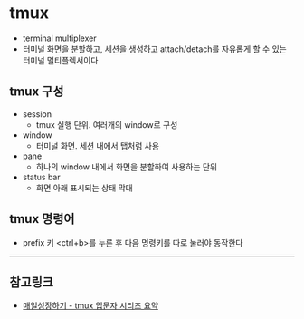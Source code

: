 # tmux
- terminal multiplexer
- 터미널 화면을 분할하고, 세션을 생성하고 attach/detach를 자유롭게 할 수 있는 터미널 멀티플렉서이다

## tmux 구성
- session
    - tmux 실행 단위. 여러개의 window로 구성
- window
    - 터미널 화면. 세션 내에서 탭처럼 사용
- pane
    - 하나의 window 내에서 화면을 분할하여 사용하는 단위
- status bar
    - 화면 아래 표시되는 상태 막대


## tmux 명령어
- prefix 키 <ctrl+b>를 누른 후 다음 명령키를 따로 눌러야 동작한다

---
## 참고링크
- [매일성장하기 - tmux 입문자 시리즈 요약](https://edykim.com/ko/post/tmux-introductory-series-summary/)